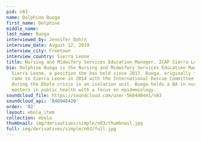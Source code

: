 ```yaml
---
pid: n03
name: Dolphine Buoga
first_name: Dolphine
middle_name: 
last_name: Buoga
interviewed_by: Jennifer Dohrn
interview_date: August 12, 2019
interview_city: Freetown
interview_country: Sierra Leone
title: Nursing and Midwifery Services Education Manager, ICAP Sierra Leone
bio: Dolphine Buoga is the Nursing and Midwifery Services Education Manager for ICAP
  Sierra Leone, a position she has held since 2017. Buoga, originally from Kenya,
  came to Sierra Leone in 2014 with the International Rescue Committee and worked
  during the Ebola crisis in an isolation unit. Buoga holds a BA in nursing and a
  masters in public health with a focus on epidemiology.
soundcloud_file: https://soundcloud.com/user-568440441/n03
soundcloud_api: '846946420'
order: '02'
layout: ebola_item
collection: ebola
thumbnail: img/derivatives/simple/n03/thumbnail.jpg
full: img/derivatives/simple/n03/full.jpg
---
```

